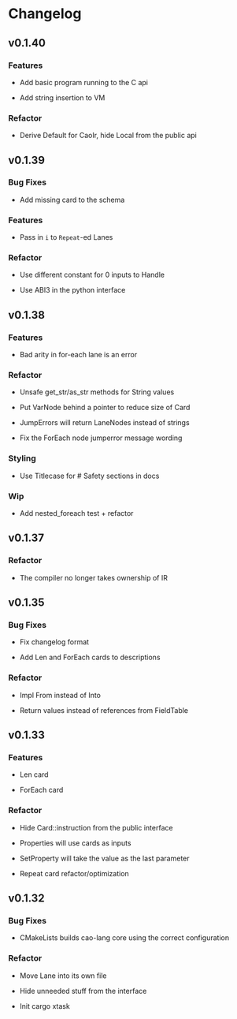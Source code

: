 # Changelog
## v0.1.40


### Features

- Add basic program running to the C api

- Add string insertion to VM


### Refactor

- Derive Default for CaoIr, hide Local from the public api

## v0.1.39


### Bug Fixes

- Add missing card to the schema


### Features

- Pass in `i` to `Repeat`-ed Lanes


### Refactor

- Use different constant for 0 inputs to Handle

- Use ABI3 in the python interface

## v0.1.38


### Features

- Bad arity in for-each lane is an error


### Refactor

- Unsafe get_str/as_str methods for String values

- Put VarNode behind a pointer to reduce size of Card

- JumpErrors will return LaneNodes instead of strings

- Fix the ForEach node jumperror message wording


### Styling

- Use Titlecase for # Safety sections in docs


### Wip

- Add nested_foreach test + refactor

## v0.1.37


### Refactor

- The compiler no longer takes ownership of IR

## v0.1.35


### Bug Fixes

- Fix changelog format

- Add Len and ForEach cards to descriptions


### Refactor

- Impl From<CompileOptions> instead of Into

- Return values instead of references from FieldTable

## v0.1.33


### Features

- Len card

- ForEach card


### Refactor

- Hide Card::instruction from the public interface

- Properties will use cards as inputs

- SetProperty will take the value as the last parameter

- Repeat card refactor/optimization

## v0.1.32


### Bug Fixes

- CMakeLists builds cao-lang core using the correct configuration


### Refactor

- Move Lane into its own file

- Hide unneeded stuff from the interface

- Init cargo xtask

<!-- generated by git-cliff -->